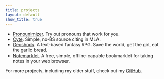 ```yaml
---
title: projects
layout: default
show_title: true
---
```


-   [Pronounimizer](https://pronouns.ttccourt.com). Try out pronouns that work for you.
-   [Cyte](https://cyte.ttccourt.com). Simple, no-BS source citing in MLA.
-   [Geoshock](https://geoshock.ttccourt.com). A text-based fantasy RPG. Save the world, get the girl, eat the garlic bread.
-   [Notemarklet](/notemarklet). A free, simple, offline-capable bookmarklet for taking notes in your web browser.

For more projects, including my older stuff, check out my [GitHub](https://github.com/ttccourt).